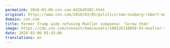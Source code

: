 ```yaml
---
permalink: 2018-03-06-cnn.com-642649302.html
original: https://www.cnn.com/2018/03/05/politics/sam-nunberg-robert-mueller/index.html
domain: cnn.com
title: Former Trump aide refusing Mueller subpoena: 'Screw that'
image: https://cdn.cnn.com/cnnnext/dam/assets/180126110058-03-mueller-trump-split-super-tease.jpg
date: 2018-03-06 03:43:06
translations: en
---
```


